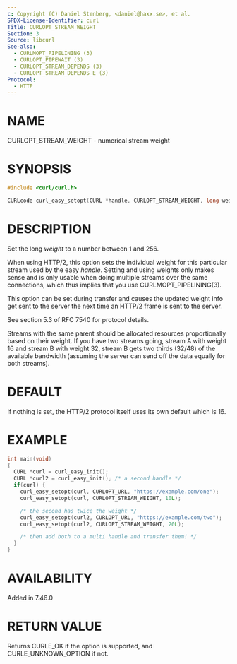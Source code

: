 ```yaml
---
c: Copyright (C) Daniel Stenberg, <daniel@haxx.se>, et al.
SPDX-License-Identifier: curl
Title: CURLOPT_STREAM_WEIGHT
Section: 3
Source: libcurl
See-also:
  - CURLMOPT_PIPELINING (3)
  - CURLOPT_PIPEWAIT (3)
  - CURLOPT_STREAM_DEPENDS (3)
  - CURLOPT_STREAM_DEPENDS_E (3)
Protocol:
  - HTTP
---
```


# NAME

CURLOPT_STREAM_WEIGHT - numerical stream weight

# SYNOPSIS

~~~c
#include <curl/curl.h>

CURLcode curl_easy_setopt(CURL *handle, CURLOPT_STREAM_WEIGHT, long weight);
~~~

# DESCRIPTION

Set the long *weight* to a number between 1 and 256.

When using HTTP/2, this option sets the individual weight for this particular
stream used by the easy *handle*. Setting and using weights only makes
sense and is only usable when doing multiple streams over the same
connections, which thus implies that you use CURLMOPT_PIPELINING(3).

This option can be set during transfer and causes the updated weight info get
sent to the server the next time an HTTP/2 frame is sent to the server.

See section 5.3 of RFC 7540 for protocol details.

Streams with the same parent should be allocated resources proportionally
based on their weight. If you have two streams going, stream A with weight 16
and stream B with weight 32, stream B gets two thirds (32/48) of the available
bandwidth (assuming the server can send off the data equally for both
streams).

# DEFAULT

If nothing is set, the HTTP/2 protocol itself uses its own default which is
16.

# EXAMPLE

~~~c
int main(void)
{
  CURL *curl = curl_easy_init();
  CURL *curl2 = curl_easy_init(); /* a second handle */
  if(curl) {
    curl_easy_setopt(curl, CURLOPT_URL, "https://example.com/one");
    curl_easy_setopt(curl, CURLOPT_STREAM_WEIGHT, 10L);

    /* the second has twice the weight */
    curl_easy_setopt(curl2, CURLOPT_URL, "https://example.com/two");
    curl_easy_setopt(curl2, CURLOPT_STREAM_WEIGHT, 20L);

    /* then add both to a multi handle and transfer them! */
  }
}
~~~

# AVAILABILITY

Added in 7.46.0

# RETURN VALUE

Returns CURLE_OK if the option is supported, and CURLE_UNKNOWN_OPTION if not.
